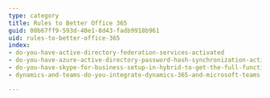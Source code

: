 ```yaml
---
type: category
title: Rules to Better Office 365
guid: 00b67ff9-593d-40e1-8d43-fadb9918b961
uid: rules-to-better-office-365
index:
- do-you-have-active-directory-federation-services-activated
- do-you-have-azure-active-directory-password-hash-synchronization-activated
- do-you-have-skype-for-business-setup-in-hybrid-to-get-the-full-functionality-out-of-teams
- dynamics-and-teams-do-you-integrate-dynamics-365-and-microsoft-teams

---
```

<p>​​<br></p>


